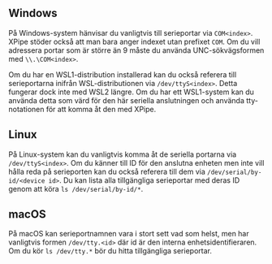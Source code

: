 ## Windows

På Windows-system hänvisar du vanligtvis till serieportar via `COM<index>`.
XPipe stöder också att man bara anger indexet utan prefixet `COM`.
Om du vill adressera portar som är större än 9 måste du använda UNC-sökvägsformen med `\\.\COM<index>`.

Om du har en WSL1-distribution installerad kan du också referera till serieportarna inifrån WSL-distributionen via `/dev/ttyS<index>`.
Detta fungerar dock inte med WSL2 längre.
Om du har ett WSL1-system kan du använda detta som värd för den här seriella anslutningen och använda tty-notationen för att komma åt den med XPipe.

## Linux

På Linux-system kan du vanligtvis komma åt de seriella portarna via `/dev/ttyS<index>`.
Om du känner till ID för den anslutna enheten men inte vill hålla reda på serieporten kan du också referera till dem via `/dev/serial/by-id/<device id>`.
Du kan lista alla tillgängliga serieportar med deras ID genom att köra `ls /dev/serial/by-id/*`.

## macOS

På macOS kan serieportnamnen vara i stort sett vad som helst, men har vanligtvis formen `/dev/tty.<id>` där id är den interna enhetsidentifieraren.
Om du kör `ls /dev/tty.*` bör du hitta tillgängliga serieportar.
